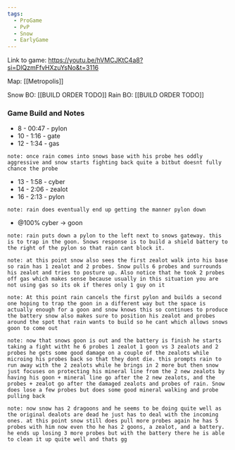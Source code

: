 ```yaml
---
tags:
  - ProGame
  - PvP
  - Snow
  - EarlyGame
---
```

Link to game: https://youtu.be/hVMCJKtC4a8?si=DlQzmFfvHXzuYsNo&t=3116

Map: [[Metropolis]]

Snow BO: [[BUILD ORDER TODO]]
Rain BO: [[BUILD ORDER TODO]]

### Game Build and Notes
- 8 -  00:47 - pylon
- 10 - 1:16 - gate
- 12 - 1:34 - gas

`note: once rain comes into snows base with his probe hes oddly aggressive and snow starts fighting back quite a bitbut doesnt fully chance the probe `

- 13 - 1:58 - cyber
- 14 - 2:06 - zealot
- 16 - 2:13 - pylon

`note: rain does eventually end up getting the manner pylon down`

- @100% cyber -> goon

`note: rain puts down a pylon to the left next to snows gateway. this is to trap in the goon. Snows response is to build a shield battery to the right of the pylon so that rain cant block it.`

`note: at this point snow also sees the first zealot walk into his base so rain has 1 zealot and 2 probes. Snow pulls 6 probes and surrounds his zealot and tries to posture up. Also notice that he took 2 probes off gas which makes sense because usually in this situation you are not using gas so its ok if theres only 1 guy on it`

`note: At this point rain cancels the first pylon and builds a second one hoping to trap the goon in a different way but the space is actually enough for a goon and snow knows this so continues to produce the battery snow also makes sure to position his zealot and probes around the spot that rain wants to build so he cant which allows snows goon to come out`

`note: now that snows goon is out and the battery is finish he starts taking a fight witht he 6 probes 1 zealot 1 goon vs 3 zealots and 2 probes he gets some good damage on a couple of the zealots while microing his probes back so that they dont die. this prompts rain to run away with the 2 zealots while he brings in 2 more but then snow just focuses on protecting his mineral line from the 2 new zealots by having his goon + mineral line go after the 2 new zealots, and the probes + zealot go after the damaged zealots and probes of rain. Snow does lose a few probes but does some good mineral walking and probe pulling back`

`note: now snow has 2 dragoons and he seems to be doing quite well as the original dealots are dead he just has to deal with the incoming ones. at this point snow still does pull more probes again he has 5 probes with him now even tho he has 2 goons, a zealot, and a battery. he ends up losing 3 more probes but with the battery there he is able to clean it up quite well and thats gg`